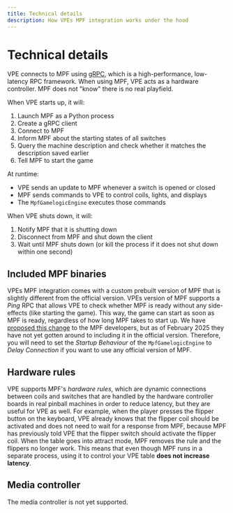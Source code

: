 ```yaml
---
title: Technical details
description: How VPEs MPF integration works under the hood
---
```


# Technical details

VPE connects to MPF using [gRPC](https://grpc.io/), which is a high-performance,
low-latency RPC framework. When using MPF, VPE acts as a hardware controller.
MPF does not "know" there is no real playfield.

When VPE starts up, it will:

1. Launch MPF as a Python process
2. Create a gRPC client
3. Connect to MPF
4. Inform MPF about the starting states of all switches
5. Query the machine description and check whether it matches the description
   saved earlier
6. Tell MPF to start the game

At runtime:

- VPE sends an update to MPF whenever a switch is opened or closed
- MPF sends commands to VPE to control coils, lights, and displays
- The `MpfGamelogicEngine` executes those commands

When VPE shuts down, it will:

1. Notify MPF that it is shutting down
2. Disconnect from MPF and shut down the client
3. Wait until MPF shuts down (or kill the process if it does not shut down
   within one second)

## Included MPF binaries

VPEs MPF integration comes with a custom prebuilt version of MPF that is
slightly different from the official version. VPEs version of MPF supports a
_Ping_ RPC that allows VPE to check whether MPF is ready without any
side-effects (like starting the game). This way, the game can start as soon as
MPF is ready, regardless of how long MPF takes to start up. We have
[proposed this change](https://github.com/missionpinball/mpf/pull/1865) to the
MPF developers, but as of February 2025 they have not yet gotten around to
including it in the official version. Therefore, you will need to set the
_Startup Behaviour_ of the `MpfGamelogicEngine` to _Delay Connection_ if you
want to use any official version of MPF.

## Hardware rules

VPE supports MPF's _hardware rules_, which are dynamic connections between coils
and switches that are handled by the hardware controller boards in real pinball
machines in order to reduce latency, but they are useful for VPE as well. For
example, when the player presses the flipper button on the keyboard, VPE already
knows that the flipper coil should be activated and does not need to wait for a
response from MPF, because MPF has previously told VPE that the flipper switch
should activate the flipper coil. When the table goes into attract mode, MPF
removes the rule and the flippers no longer work. This means that even though
MPF runs in a separate process, using it to control your VPE table **does not
increase latency**.

## Media controller

The media controller is not yet supported.
